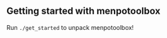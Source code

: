 Getting started with menpotoolbox
---------------------------------

Run `./get_started` to unpack menpotoolbox!
